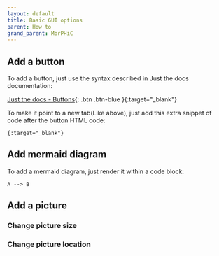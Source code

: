 ```yaml
---
layout: default
title: Basic GUI options
parent: How to
grand_parent: MorPHiC
---
```


## Add a button
To add a button, just use the syntax described in Just the docs documentation:

[Just the docs - Buttons](https://just-the-docs.github.io/just-the-docs/docs/ui-components/buttons/){: .btn .btn-blue }{:target="_blank"}

To make it point to a new tab(Like above), just add this extra snippet of code after the button HTML code:
```
{:target="_blank"}
```

## Add mermaid diagram
To add a mermaid diagram, just render it within a code block:

```mermaid
A --> B
```

## Add a picture

### Change picture size

### Change picture location